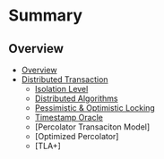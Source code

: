 # Summary

## Overview

* [Overview](overview/introduction.md)
* [Distributed Transaction](distributed-transaction/introduction.md)
    + [Isolation Level](distributed-transaction/isolation-level.md)
    + [Distributed Algorithms](distributed-transaction/distributed-algorithms.md)
    + [Pessimistic & Optimistic Locking](distributed-transaction/pessimistic-and-optimistic-locking.md)
    + [Timestamp Oracle](distributed-transaction/timestamp-oracle.md)
    + [Percolator Transaciton Model]
    + [Optimized Percolator]
    + [TLA+]
